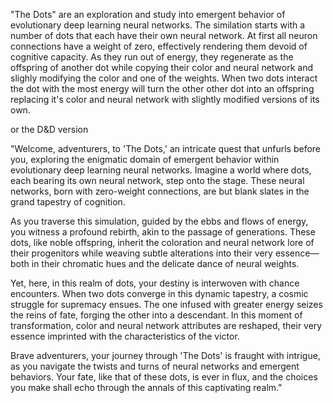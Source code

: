 "The Dots" are an exploration and study into emergent behavior of evolutionary deep learning neural networks.
The similation starts with a number of dots that each have their own neural network. At first all neuron connections have a weight of zero, effectively rendering them devoid of cognitive capacity.
As they run out of energy, they regenerate as the offspring of another dot while copying their color and neural network and slighly modifying the color and one of the weights.
When two dots interact the dot with the most energy will turn the other other dot into an offspring replacing it's color and neural network with slightly modified versions of its own.


or the D&D version

"Welcome, adventurers, to 'The Dots,' an intricate quest that unfurls before you, exploring the enigmatic domain of emergent behavior within evolutionary deep learning neural networks. Imagine a world where dots, each bearing its own neural network, step onto the stage. These neural networks, born with zero-weight connections, are but blank slates in the grand tapestry of cognition.

As you traverse this simulation, guided by the ebbs and flows of energy, you witness a profound rebirth, akin to the passage of generations. These dots, like noble offspring, inherit the coloration and neural network lore of their progenitors while weaving subtle alterations into their very essence—both in their chromatic hues and the delicate dance of neural weights.

Yet, here, in this realm of dots, your destiny is interwoven with chance encounters. When two dots converge in this dynamic tapestry, a cosmic struggle for supremacy ensues. The one infused with greater energy seizes the reins of fate, forging the other into a descendant. In this moment of transformation, color and neural network attributes are reshaped, their very essence imprinted with the characteristics of the victor.

Brave adventurers, your journey through 'The Dots' is fraught with intrigue, as you navigate the twists and turns of neural networks and emergent behaviors. Your fate, like that of these dots, is ever in flux, and the choices you make shall echo through the annals of this captivating realm."